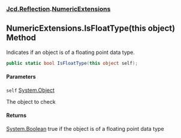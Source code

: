 ### [Jcd.Reflection](Jcd.Reflection.md 'Jcd.Reflection').[NumericExtensions](NumericExtensions.md 'Jcd.Reflection.NumericExtensions')

## NumericExtensions.IsFloatType(this object) Method

Indicates if an object is of a floating point data type.

```csharp
public static bool IsFloatType(this object self);
```

#### Parameters

<a name='Jcd.Reflection.NumericExtensions.IsFloatType(thisobject).self'></a>

`self` [System.Object](https://docs.microsoft.com/en-us/dotnet/api/System.Object 'System.Object')

The object to check

#### Returns

[System.Boolean](https://docs.microsoft.com/en-us/dotnet/api/System.Boolean 'System.Boolean')
true if the object is of a floating point data type